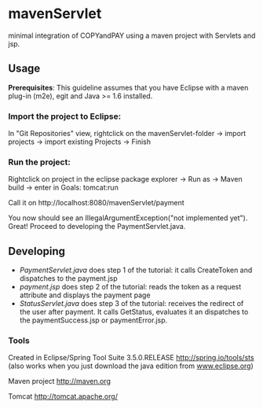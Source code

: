 # mavenServlet

minimal integration of COPYandPAY using a maven project with Servlets and jsp.

## Usage

**Prerequisites**: This guideline assumes that you have Eclipse with a maven plug-in (m2e), egit and Java >= 1.6 installed.

### Import the project to Eclipse: 

In "Git Repositories" view, rightclick on the mavenServlet-folder -> import projects -> import existing Projects -> Finish

### Run the project:

Rightclick on project in the eclipse package explorer -> Run as -> Maven build -> enter in Goals: tomcat:run 

Call it on http://localhost:8080/mavenServlet/payment

You now should see an IllegalArgumentException("not implemented yet"). 
Great! Proceed to developing the PaymentServlet.java.

## Developing

* *PaymentServlet.java* does step 1 of the tutorial: it calls CreateToken and dispatches to the payment.jsp
* *payment.jsp* does step 2 of the tutorial: reads the token as a request attribute and displays the payment page
* *StatusServlet.java* does step 3 of the tutorial: receives the redirect of the user after payment. It calls GetStatus, evaluates it an dispatches to the paymentSuccess.jsp or paymentError.jsp.

### Tools

Created in Eclipse/Spring Tool Suite 3.5.0.RELEASE http://spring.io/tools/sts (also works when you just download the java edition from www.eclipse.org)

Maven project http://maven.org

Tomcat http://tomcat.apache.org/
